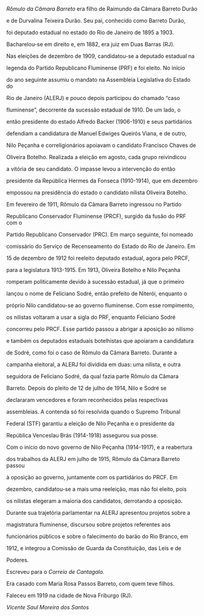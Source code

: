

*Rômulo da Câmara Barreto* era filho de Raimundo da Câmara Barreto Durão

e de Durvalina Teixeira Durão. Seu pai, conhecido como Barreto Durão,

foi deputado estadual no estado do Rio de Janeiro de 1895 a 1903.



Bacharelou-se em direito e, em 1882, era juiz em Duas Barras (RJ).



Nas eleições de dezembro de 1909, candidatou-se a deputado estadual na

legenda do Partido Republicano Fluminense (PRF) e foi eleito. No início

do ano seguinte assumiu o mandato na Assembleia Legislativa do Estado do

Rio de Janeiro (ALERJ) e pouco depois participou do chamado “caso

fluminense”, decorrente da sucessão estadual de 1910. De um lado, o

então presidente do estado Alfredo Backer (1906-1910) e seus partidários

defendiam a candidatura de Manuel Edwiges Queirós Viana, e de outro,

Nilo Peçanha e correligionários apoiavam o candidato Francisco Chaves de

Oliveira Botelho. Realizada a eleição em agosto, cada grupo reivindicou

a vitória de seu candidato. O impasse levou a intervenção do então

presidente da República Hermes da Fonseca (1910-1914), que em dezembro

empossou na presidência do estado o candidato nilista Oliveira Botelho.



Em fevereiro de 1911, Rômulo da Câmara Barreto ingressou no Partido

Republicano Conservador Fluminense (PRCF), surgido da fusão do PRF com o

Partido Republicano Conservador (PRC). Em março seguinte, foi nomeado

comissário do Serviço de Recenseamento do Estado do Rio de Janeiro. Em

15 de dezembro de 1912 foi reeleito deputado estadual, agora pelo PRCF,

para a legislatura 1913-1915. Em 1913, Oliveira Botelho e Nilo Peçanha

romperam politicamente devido à sucessão estadual, já que o primeiro

lançou o nome de Feliciano Sodré, então prefeito de Niterói, enquanto o

próprio Nilo candidatou-se ao governo fluminense. Com esse rompimento,

os nilistas voltaram a usar a sigla do PRF, enquanto Feliciano Sodré

concorreu pelo PRCF. Esse partido passou a abrigar a aposição ao nilismo

e também os deputados estaduais botelhistas que apoiaram a candidatura

de Sodré, como foi o caso de Rômulo da Câmara Barreto. Durante a

campanha eleitoral, a ALERJ foi dividida em duas: uma nilista, e outra

seguidora de Feliciano Sodré, da qual fazia parte Rômulo da Câmara

Barreto. Depois do pleito de 12 de julho de 1914, Nilo e Sodré se

declararam vencedores e foram reconhecidos pelas respectivas

assembleias. A contenda só foi resolvida quando o Supremo Tribunal

Federal (STF) garantiu a eleição de Nilo Peçanha e o presidente da

República Venceslau Brás (1914-1918) assegurou sua posse.



Com o início do novo governo de Nilo Peçanha (1914-1917), e a reabertura

dos trabalhos da ALERJ em julho de 1915, Rômulo da Câmara Barreto passou

à oposição ao governo, juntamente com os partidários do PRCF. Em

dezembro, candidatou-se a mais uma reeleição, mas não foi eleito, pois

os nilistas elegeram a maioria dos candidatos, derrotando a oposição.



Durante sua trajetória parlamentar na ALERJ apresentou projetos sobre a

magistratura fluminense, discursou sobre projetos referentes aos

funcionários públicos e sobre o falecimento do barão do Rio Branco, em

1912, e integrou a Comissão de Guarda da Constituição, das Leis e de

Poderes.



Escreveu para o *Correio de Cantagalo.*



Era casado com Maria Rosa Passos Barreto, com quem teve filhos.



Faleceu em 1919 na cidade de Nova Friburgo (RJ).



*Vicente Saul Moreira dos Santos*



